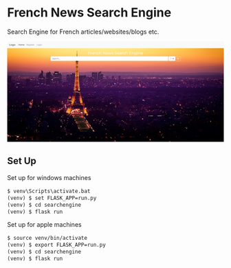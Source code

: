 # French News Search Engine
Search Engine for French articles/websites/blogs etc.

![screenshot](screenshot.png)


## Set Up
Set up for windows machines

```
$ venv\Scripts\activate.bat
(venv) $ set FLASK_APP=run.py
(venv) $ cd searchengine
(venv) $ flask run

```

Set up for apple machines

```
$ source venv/bin/activate
(venv) $ export FLASK_APP=run.py
(venv) $ cd searchengine
(venv) $ flask run

```
